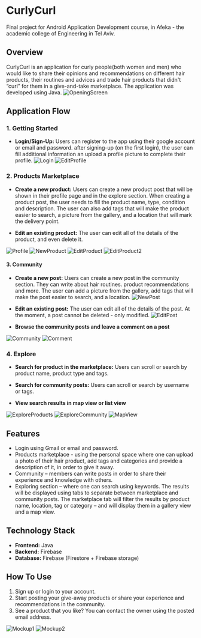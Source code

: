 # CurlyCurl

Final project for Android Application Development course, in Afeka - the academic college
of Engineering in Tel Aviv.

## Overview

CurlyCurl is an application for curly people(both women and men) who would like to share their opinions and recommendations on different hair products,
their routines and advices and trade hair products that didn't “curl” for them in a give-and-take marketplace.
The application was developed using Java.
![OpeningScreen](https://github.com/AvitalShmueli/CurlyCurl/assets/158744805/43ab22e0-d5f5-47f3-a95d-30495bbdb87b)



## Application Flow

### 1. Getting Started

- **Login/Sign-Up:** Users can register to the app using their google account or email and password.
after signing-up (on the first login), the user can fill additional information an upload a profile picture to complete their profile.
![Login](https://github.com/AvitalShmueli/CurlyCurl/assets/158744805/1f8ac64c-15dd-4c9c-835a-c4702b2ba0c4)
![EditProfile](https://github.com/AvitalShmueli/CurlyCurl/assets/158744805/1837f96c-5bf1-4a5c-b1ba-a0f015c8a192)



### 2. Products Marketplace

- **Create a new product:** Users can create a new product post that will be shown in their profile page and in the explore section.
When creating a product post, the user needs to fill the product name, type, condition and description. 
The user can also add tags that will make the product easier to search, a picture from the gallery, and a location that will mark the delivery point.

- **Edit an existing product:** The user can edit all of the details of the product, and even delete it.

![Profile](https://github.com/AvitalShmueli/CurlyCurl/assets/158744805/360d857d-4084-47e9-a223-17db542c3508)
![NewProduct](https://github.com/AvitalShmueli/CurlyCurl/assets/158744805/7729de72-8766-49ba-b2e8-c1ad040e1836)
![EditProduct](https://github.com/AvitalShmueli/CurlyCurl/assets/158744805/b23c772a-c12c-4f4d-87cc-56f52a3553e0)
![EditProduct2](https://github.com/AvitalShmueli/CurlyCurl/assets/158744805/c3c866d0-1a73-4c8e-8979-5db82b5a7c62)



#### 3. Community

- **Create a new post:** Users can create a new post in the community section. They can write about hair routines. product recommendations and more.
The user can add a picture from the gallery, add tags that will make the post easier to search, and a location.
![NewPost](https://github.com/AvitalShmueli/CurlyCurl/assets/158744805/7e664e96-f991-41f3-96bf-bc778796ca09)

- **Edit an existing post:** The user can edit all of the details of the post. At the moment, a post cannot be deleted - only modified.
![EditPost](https://github.com/AvitalShmueli/CurlyCurl/assets/158744805/4de3a9b4-b1c0-4339-9a59-c38aba3943bb)

- **Browse the community posts and leave a comment on a post**

![Community](https://github.com/AvitalShmueli/CurlyCurl/assets/158744805/c6d343a8-1a69-474a-8e9d-e7dcc4fac4ac)
![Comment](https://github.com/AvitalShmueli/CurlyCurl/assets/158744805/d6694fc2-1c30-4790-a1db-fce0b1334727)


### 4. Explore

- **Search for product in the marketplace:** Users can scroll or search by product name, product type and tags. 

- **Search for community posts:** Users can scroll or search by username or tags.

- **View search results in map view or list view**

![ExploreProducts](https://github.com/AvitalShmueli/CurlyCurl/assets/158744805/cc6a3216-7622-4999-8598-dc8d60102539)
![ExploreCommunity](https://github.com/AvitalShmueli/CurlyCurl/assets/158744805/cadca7b7-3564-4772-875d-cb5c5f94572c)
![MapView](https://github.com/AvitalShmueli/CurlyCurl/assets/158744805/32a64430-7aee-4398-9a96-6765caa0066e)



## Features

- Login using Gmail or email and password.
- Products marketplace - using the personal space where one can upload a photo of their hair product, add tags and categories and provide a description of it, in order to give it away.
- Community – members can write posts in order to share their experience and knowledge with others.
- Exploring section – where one can search using keywords. The results will be displayed using tabs to separate between marketplace and community posts. The marketplace tab will filter the results by product name, location, tag or category – and will display them in a gallery view and a map view.

## Technology Stack

- **Frontend:** Java
- **Backend:** Firebase
- **Database:** Firebase (Firestore + Firebase storage)

## How To Use
1. Sign up or login to your account.
2. Start posting your give-away products or share your experience and recommendations in the community.
3. See a product that you like? You can contact the owner using the posted email address.

![Mockup1](https://github.com/AvitalShmueli/CurlyCurl/assets/158744805/6db0e1cf-21a6-4a1f-9851-f07fea9fe5cd)
![Mockup2](https://github.com/AvitalShmueli/CurlyCurl/assets/158744805/3322bb52-a292-406b-83a0-91a211467b60)




